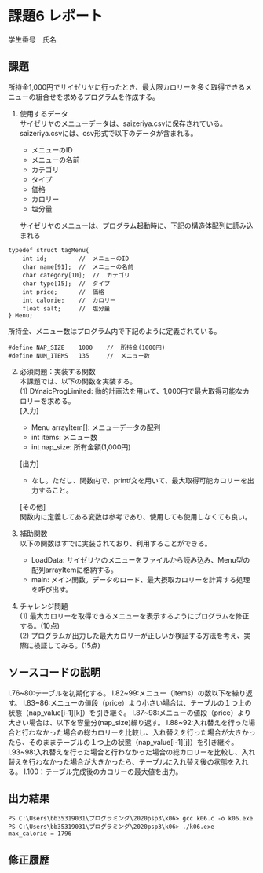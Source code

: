 # 課題6 レポート
学生番号　氏名


## 課題
所持金1,000円でサイゼリヤに行ったとき、最大限カロリーを多く取得できるメニューの組合せを求めるプログラムを作成する。

1. 使用するデータ  
サイゼリヤのメニューデータは、saizeriya.csvに保存されている。saizeriya.csvには、csv形式で以下のデータが含まれる。
    - メニューのID
    - メニューの名前
    - カテゴリ
    - タイプ
    - 価格
    - カロリー
    - 塩分量

    サイゼリヤのメニューは、プログラム起動時に、下記の構造体配列に読み込まれる
```
typedef struct tagMenu{
    int id;         //  メニューのID
    char name[91];  //  メニューの名前
    char category[10];  //  カテゴリ
    char type[15];  //  タイプ
    int price;      //  価格
    int calorie;    //  カロリー
    float salt;     //  塩分量
} Menu;
```


所持金、メニュー数はプログラム内で下記のように定義されている。


```
#define NAP_SIZE    1000    //  所持金(1000円)
#define NUM_ITEMS   135     //  メニュー数   
```

2. 必須問題：実装する関数  
本課題では、以下の関数を実装する。  
(1) DYnaicProgLimited: 動的計画法を用いて、1,000円で最大取得可能なカロリーを求める。  
    [入力]
    - Menu arrayItem[]: メニューデータの配列  
    - int items: メニュー数  
    - int nap_size: 所有金額(1,000円)  

    [出力]  
    - なし。ただし、関数内で、printf文を用いて、最大取得可能カロリーを出力すること。  

    [その他]  
    関数内に定義してある変数は参考であり、使用しても使用しなくても良い。



3. 補助関数  
以下の関数はすでに実装されており、利用することができる。
    - LoadData: サイゼリヤのメニューをファイルから読み込み、Menu型の配列arrayItemに格納する。  
    - main: メイン関数。データのロード、最大摂取カロリーを計算する処理を呼び出す。  


4. チャレンジ問題  
(1) 最大カロリーを取得できるメニューを表示するようにプログラムを修正する。(10点)  
(2) プログラムが出力した最大カロリーが正しいか検証する方法を考え、実際に検証してみる。(15点)  



## ソースコードの説明
l.76~80:テーブルを初期化する。
l.82~99:メニュー（items）の数以下を繰り返す。
l.83~86:メニューの値段（price）より小さい場合は、テーブルの１つ上の状態（nap_value[i-1][k]）を引き継ぐ。
l.87~98:メニューの値段（price）より 大きい場合は、以下を容量分(nap_size)繰り返す。
l.88~92:入れ替えを行った場合と行わなかった場合の総カロリーを比較し、入れ替えを行った場合が大きかったら、そのままテーブルの１つ上の状態（nap_value[i-1][j]）を引き継ぐ。
l.93~98:入れ替えを行った場合と行わなかった場合の総カロリーを比較し、入れ替えを行わなかった場合が大きかったら、テーブルに入れ替え後の状態を入れる。
l.100：テーブル完成後のカロリーの最大値を出力。


## 出力結果

```
PS C:\Users\bb35319031\プログラミング\2020psp3\k06> gcc k06.c -o k06.exe
PS C:\Users\bb35319031\プログラミング\2020psp3\k06> ./k06.exe
max_calorie = 1796

```

## 修正履歴

